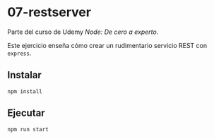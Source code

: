 # 07-restserver

Parte del curso de Udemy *Node: De cero a experto*.

Este ejercicio enseña cómo crear un rudimentario servicio REST con `express`.

## Instalar

```
npm install
```

## Ejecutar

```
npm run start
```
